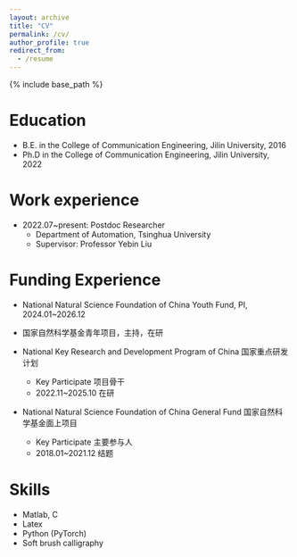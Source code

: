 ```yaml
---
layout: archive
title: "CV"
permalink: /cv/
author_profile: true
redirect_from:
  - /resume
---
```


{% include base_path %}

Education
======
* B.E. in the College of Communication Engineering, Jilin University, 2016
* Ph.D in the College of Communication Engineering, Jilin University, 2022

Work experience
======
* 2022.07~present: Postdoc Researcher
  * Department of Automation, Tsinghua University
  * Supervisor: Professor Yebin Liu

  
Funding Experience
======
* National Natural Science Foundation of China Youth Fund, PI, 2024.01~2026.12
* 国家自然科学基金青年项目，主持，在研

* National Key Research and Development Program of China 国家重点研发计划
  * Key Participate 项目骨干
  * 2022.11~2025.10 在研

* National Natural Science Foundation of China General Fund 国家自然科学基金面上项目
  * Key Participate 主要参与人
  * 2018.01~2021.12 结题

Skills
======
* Matlab, C
* Latex
* Python (PyTorch)
* Soft brush calligraphy


<!-- Publications
======
  <ul>{% for post in site.publications %}
    {% include archive-single-cv.html %}
  {% endfor %}</ul> -->
  
<!-- Talks
======
  <ul>{% for post in site.talks %}
    {% include archive-single-talk-cv.html %}
  {% endfor %}</ul> -->
  
<!-- Teaching
======
  <ul>{% for post in site.teaching %}
    {% include archive-single-cv.html %}
  {% endfor %}</ul> -->
  
<!-- Service and leadership
======
* Currently signed in to 43 different slack teams -->
